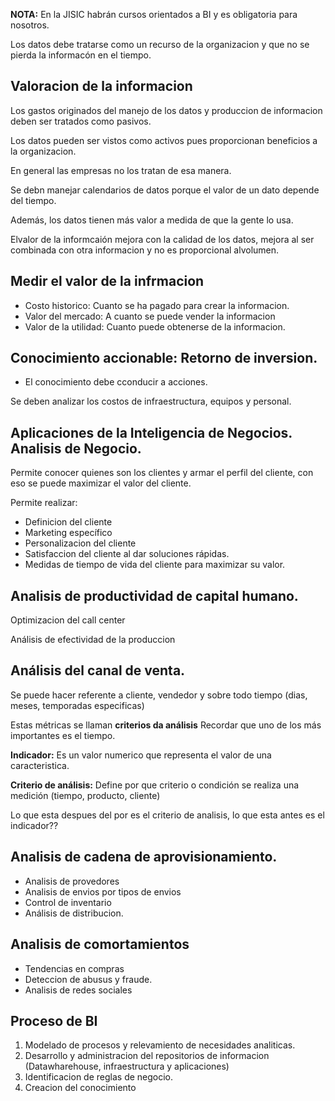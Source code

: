 **NOTA:** En la JISIC habrán cursos orientados a BI y es obligatoria para nosotros.

Los datos debe tratarse como un recurso de la organizacion y que no se pierda la informacón en el tiempo.

## Valoracion de la informacion
Los gastos originados del manejo de los datos y produccion de informacion deben ser tratados como pasivos.

Los datos pueden ser vistos como activos pues proporcionan beneficios a la organizacion.

En general las empresas no los tratan de esa manera.

Se debn manejar calendarios de datos porque el valor de un dato depende del tiempo. 

Además, los datos tienen más valor a medida de que la gente lo usa.

Elvalor de la informcaión mejora con la calidad de los datos, mejora al ser combinada con otra informacion y no es proporcional alvolumen.

## Medir el valor de la infrmacion
* Costo historico: Cuanto se ha pagado para crear la informacion.
* Valor del mercado: A cuanto se puede vender la informacion
* Valor de la utilidad: Cuanto puede obtenerse de la informacion.
## Conocimiento accionable: Retorno de inversion.
* El conocimiento debe cconducir a acciones.

Se deben analizar los costos de infraestructura, equipos y personal.

## Aplicaciones de la Inteligencia de Negocios. Analisis de Negocio.
Permite conocer quienes son los clientes y armar el perfil del cliente, con eso se puede maximizar el valor del cliente.

Permite realizar:
* Definicion del cliente
* Marketing específico
* Personalizacion del cliente
* Satisfaccion del cliente al dar soluciones rápidas.
* Medidas de tiempo de vida del cliente para maximizar su valor.

## Analisis de productividad de capital humano.
Optimizacion del call center

Análisis de efectividad de la produccion

## Análisis del canal de venta.

Se puede hacer referente a cliente, vendedor y sobre todo tiempo (dias, meses, temporadas especificas)

Estas métricas se llaman **criterios da análisis** Recordar que uno de los más importantes es el tiempo.

**Indicador:** Es un valor numerico que representa el valor de una caracteristica.

**Criterio de análisis:** Define por que criterio o condición se realiza una medición (tiempo, producto, cliente)

Lo que esta despues del por es el criterio de analisis, lo que esta antes es el indicador??

## Analisis de cadena de aprovisionamiento.
* Analisis de provedores
* Analisis de envios por tipos de envios
* Control de inventario
* Análisis de distribucion.

## Analisis de comortamientos
* Tendencias en compras
* Deteccion de abusus y fraude.
* Analisis de redes sociales

## Proceso de BI
1. Modelado de procesos y relevamiento de necesidades analiticas.
2. Desarrollo y administracion del repositorios de informacion (Datawharehouse, infraestructura y aplicaciones)
3. Identificacion de reglas de negocio.
4. Creacion del conocimiento

